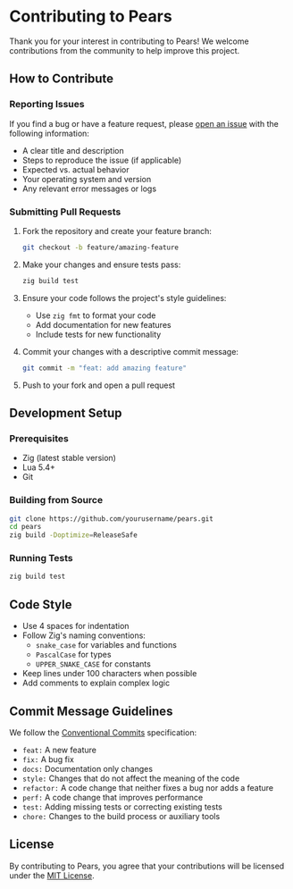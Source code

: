 # Contributing to Pears

Thank you for your interest in contributing to Pears! We welcome contributions from the community to help improve this project.

## How to Contribute

### Reporting Issues

If you find a bug or have a feature request, please [open an issue](https://github.com/yourusername/pears/issues) with the following information:

- A clear title and description
- Steps to reproduce the issue (if applicable)
- Expected vs. actual behavior
- Your operating system and version
- Any relevant error messages or logs

### Submitting Pull Requests

1. Fork the repository and create your feature branch:
   ```bash
   git checkout -b feature/amazing-feature
   ```

2. Make your changes and ensure tests pass:
   ```bash
   zig build test
   ```

3. Ensure your code follows the project's style guidelines:
   - Use `zig fmt` to format your code
   - Add documentation for new features
   - Include tests for new functionality

4. Commit your changes with a descriptive commit message:
   ```bash
   git commit -m "feat: add amazing feature"
   ```

5. Push to your fork and open a pull request

## Development Setup

### Prerequisites

- Zig (latest stable version)
- Lua 5.4+
- Git

### Building from Source

```bash
git clone https://github.com/yourusername/pears.git
cd pears
zig build -Doptimize=ReleaseSafe
```

### Running Tests

```bash
zig build test
```

## Code Style

- Use 4 spaces for indentation
- Follow Zig's naming conventions:
  - `snake_case` for variables and functions
  - `PascalCase` for types
  - `UPPER_SNAKE_CASE` for constants
- Keep lines under 100 characters when possible
- Add comments to explain complex logic

## Commit Message Guidelines

We follow the [Conventional Commits](https://www.conventionalcommits.org/) specification:

- `feat:` A new feature
- `fix:` A bug fix
- `docs:` Documentation only changes
- `style:` Changes that do not affect the meaning of the code
- `refactor:` A code change that neither fixes a bug nor adds a feature
- `perf:` A code change that improves performance
- `test:` Adding missing tests or correcting existing tests
- `chore:` Changes to the build process or auxiliary tools

## License

By contributing to Pears, you agree that your contributions will be licensed under the [MIT License](LICENSE).
